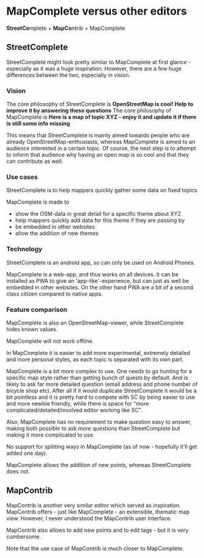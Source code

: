 # MapComplete versus other editors

**StreetCo**mplete + **MapCo**ntrib = MapComplete

## StreetComplete

StreetComplete might look pretty similar to MapComplete at first glance - especially as it was a huge inspiration. However, there are a few huge differences between the two, especially in vision.

### Vision

The core philosophy of StreetComplete is **OpenStreetMap is cool! Help to improve it by answering these questions**
The core philosophy of MapComplete is **Here is a map of topic XYZ - enjoy it and update it if there is still some info missing**

This means that StreetComplete is mainly aimed towards people who are already OpenStreetMap-enthusiasts, whereas MapComplete is aimed to an audience interested in a certain topic.
Of course, the next step is to attempt to inform that audience why having an open map is so cool and that they can contribute as well.

### Use cases

StreetComplete is to help mappers quickly gather some data on fixed topics

MapComplete is made to

- show the OSM-data in great detail for a specific theme about XYZ
- help mappers quickly add data for this theme if they are passing by
- be embedded in other websites
- allow the addition of new themes

### Technology

StreetComplete is an android app, so can only be used on Android Phones.

MapComplete is a web-app, and thus works on all devices. It can be installed as PWA to give an 'app-like'-experience, but can just as well be embedded in other websites. On the other hand PWA are a bit of a second class citizen compared to native apps.

### Feature comparison

MapComplete is also an OpenStreetMap-viewer, while StreetComplete hides known values.

MapComplete will not work offline.

In MapComplete it is easier to add more experimental, extremely detailed and more personal styles, as each topic is separated with its own part.

MapComplete is a bit more complex to use. One needs to go hunting for a specific map style rather than getting bunch of quests by default. And is likely to ask far more detailed question (email address and phone number of bicycle shop etc).
After all if it would duplicate StreetComplete it would be a bit pointless and it is pretty hard to compete with SC by being easier to use and more newbie friendly, while there is space for "more complicated/detailed/involved editor working like SC".

Also, MapComplete has no requirement to make question easy to answer, making both possible to ask more questions than StreetComplete but making it more complicated to use.

No support for splitting ways in MapComplete (as of now - hopefully it'll get added one day).

MapComplete allows the addition of new points, whereas StreetComplete does not.



## MapContrib

MapContrib is another very similar editor which served as inspiration. MapContrib offers - just like MapComplete - an extensible, thematic map view. However, I never understood the MapContrib user interface.

MapContrib also allows to add new points and to edit tags - but it is very cumbersome.

Note that the use case of MapContrib is much closer to MapComplete.
